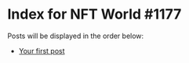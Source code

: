 # Index for NFT World #1177
Posts will be displayed in the order below:

- [Your first post](./001-first.md)

